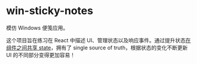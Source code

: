 # win-sticky-notes

模仿 Windows 便笺应用。

这个项目旨在练习在 React 中描述 UI、管理状态以及响应事件。通过提升状态[在组件之间共享 state](https://beta.react.jscn.org/learn/sharing-state-between-components)，拥有了 single source of truth，根据状态的变化不断更新 UI 的不同部分变得更加容易！

